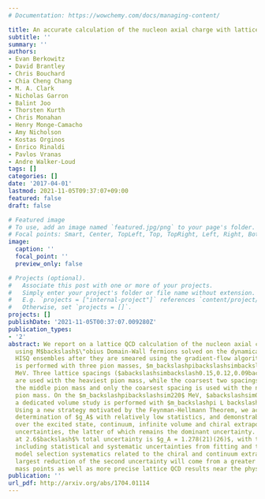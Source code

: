```yaml
---
# Documentation: https://wowchemy.com/docs/managing-content/

title: An accurate calculation of the nucleon axial charge with lattice QCD
subtitle: ''
summary: ''
authors:
- Evan Berkowitz
- David Brantley
- Chris Bouchard
- Chia Cheng Chang
- M. A. Clark
- Nicholas Garron
- Balint Joo
- Thorsten Kurth
- Chris Monahan
- Henry Monge-Camacho
- Amy Nicholson
- Kostas Orginos
- Enrico Rinaldi
- Pavlos Vranas
- Andre Walker-Loud
tags: []
categories: []
date: '2017-04-01'
lastmod: 2021-11-05T09:37:07+09:00
featured: false
draft: false

# Featured image
# To use, add an image named `featured.jpg/png` to your page's folder.
# Focal points: Smart, Center, TopLeft, Top, TopRight, Left, Right, BottomLeft, Bottom, BottomRight.
image:
  caption: ''
  focal_point: ''
  preview_only: false

# Projects (optional).
#   Associate this post with one or more of your projects.
#   Simply enter your project's folder or file name without extension.
#   E.g. `projects = ["internal-project"]` references `content/project/deep-learning/index.md`.
#   Otherwise, set `projects = []`.
projects: []
publishDate: '2021-11-05T00:37:07.009280Z'
publication_types:
- '2'
abstract: We report on a lattice QCD calculation of the nucleon axial charge, $g_A$,
  using M$backslash$\"obius Domain-Wall fermions solved on the dynamical $N_f=2+1+1$
  HISQ ensembles after they are smeared using the gradient-flow algorithm. The calculation
  is performed with three pion masses, $m_backslashpibackslashsimbackslash310,220,130backslash$
  MeV. Three lattice spacings ($abackslashsimbackslash0.15,0.12,0.09backslash$ fm)
  are used with the heaviest pion mass, while the coarsest two spacings are used on
  the middle pion mass and only the coarsest spacing is used with the near physical
  pion mass. On the $m_backslashpibackslashsim220$ MeV, $abackslashsim0.12$ fm point,
  a dedicated volume study is performed with $m_backslashpi L backslashsim backslash3.22,4.29,5.36backslash$.
  Using a new strategy motivated by the Feynman-Hellmann Theorem, we achieve a precise
  determination of $g_A$ with relatively low statistics, and demonstrable control
  over the excited state, continuum, infinite volume and chiral extrapolation systematic
  uncertainties, the latter of which remains the dominant uncertainty. Our final determination
  at 2.6$backslash$% total uncertainty is $g_A = 1.278(21)(26)$, with the first uncertainty
  including statistical and systematic uncertainties from fitting and the second including
  model selection systematics related to the chiral and continuum extrapolation. The
  largest reduction of the second uncertainty will come from a greater number of pion
  mass points as well as more precise lattice QCD results near the physical pion mass.
publication: ''
url_pdf: http://arxiv.org/abs/1704.01114
---
```


